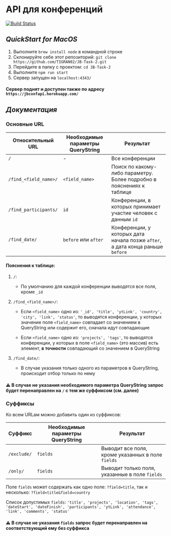 # **API для конференций**
[![Build Status](https://travis-ci.org/TIGRAN02/JB-Task-2.svg?branch=master)](https://travis-ci.org/TIGRAN02/JB-Task-2)

## **_QuickStart for MacOS_**

1. Выполните `brew install node` в командной строке
2. Склонируйте себе этот репозиторий: 
    `git clone https://github.com/TIGRAN02/JB-Task-2.git`
3. Перейдите в папку с проектом: `cd JB-Task-2`
4. Выполните `npm run start`
5. Сервер запущен на `localhost:4343/`

#### Сервер поднят и доступен также по адресу `https://jbconfapi.herokuapp.com/`

## **_Документация_**

### Основные URL

Относительный URL | Необходимые параметры QueryString | Результат
------------------|-----------------------------------|----------
`/`|-|Все конференции
`/find_<field_name>/`|`<field_name>`|Поиск по какому-либо параметру. Более подробно в пояснениях к таблице
`/find_participants/`|`id`|Конференции, в которых принимает участие человек с данным `id`
`/find_date/`|`before` или `after`|Конференции, у которых дата начала позже `after`, а дата конца раньше `before`

#### Пояснения к таблице:

1. `/`:
    * По умолчанию для каждой конференции выводятся все поля, кроме `_id`

2. `/find_<field_name>/`:
    * Если `<field_name>` одно из: `'_id', 'title', 'ytLink', 'country', 'city', 'link', 'status'`, то выводятся конференции, 
    у которых значение поля `<field_name>` совпадает со значением в QueryString или содержит его, сначала идут совпадающие
    
    * Если `<field_name>` одно из: `'projects', 'tags'`, то выводятся конференции, у которых в поле `<field_name>` (это массив) есть элемент, **в точности** совпадающий со значением в QueryString
        
3. `/find_date/`:
    * В случае указания только одного из параметров в QueryString, происходит отбор только по нему
        
#### :warning: **В случае не указания необходимого параметра QueryString запрос будет перенаправлен на `/` с тем же суффиксом (см. далее)**

### Суффиксы

Ко всем URLам можно добавить один из суффиксов:

Суффикс | Необходимые параметры QueryString | Результат
--------|-----------------------------------|----------
`/exclude/`|`fields`|Выводит все поля, кроме указанных в поле `fields`
`/only/`|`fields`|Выводит только поля, указанные в поле `fields`

Поле `fields` может содержать как одно поле: `?field=title`, так и несколько: `?field=title&field=country`

Список допустимых `fields`: `'title', 'projects', 'location', 'tags', 'dateStart', 'dateFinish', 'participants', 'ytLink', 'attendance', 'link', 'comments', 'status'`

#### :warning: **В случае не указания `fields` запрос будет перенаправлен на соответствующий ему без суффикса**


